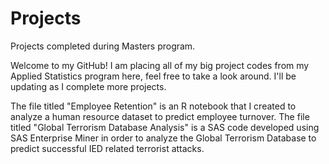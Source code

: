 # Projects
Projects completed during Masters program.

Welcome to my GitHub! I am placing all of my big project codes from my Applied Statistics program here, feel free to take a look around. I'll be updating as I complete more projects. 

The file titled "Employee Retention" is an R notebook that I created to analyze a human resource dataset to predict employee turnover.
The file titled "Global Terrorism Database Analysis" is a SAS code developed using SAS Enterprise Miner in order to analyze the Global Terrorism Database to predict successful IED related terrorist attacks. 

